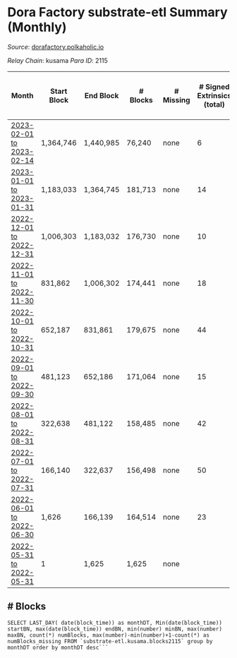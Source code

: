# Dora Factory substrate-etl Summary (Monthly)

_Source_: [dorafactory.polkaholic.io](https://dorafactory.polkaholic.io)

*Relay Chain*: kusama
*Para ID*: 2115



| Month | Start Block | End Block | # Blocks | # Missing | # Signed Extrinsics (total) | # Active Accounts (avg) | # Addresses with Balances (max) | Issues |
| ----- | ----------- | --------- | -------- | --------- | --------------------------- | ----------------------- | ------------------------------- | ------ |
| [2023-02-01 to 2023-02-14](/substrate-etl/kusama/2115-dorafactory/2023-02-28.md) | 1,364,746 | 1,440,985 | 76,240 | none  | 6 |  | 372 | - | 
| [2023-01-01 to 2023-01-31](/substrate-etl/kusama/2115-dorafactory/2023-01-31.md) | 1,183,033 | 1,364,745 | 181,713 | none  | 14 |  | 372 | - | 
| [2022-12-01 to 2022-12-31](/substrate-etl/kusama/2115-dorafactory/2022-12-31.md) | 1,006,303 | 1,183,032 | 176,730 | none  | 10 |  | 373 | - | 
| [2022-11-01 to 2022-11-30](/substrate-etl/kusama/2115-dorafactory/2022-11-30.md) | 831,862 | 1,006,302 | 174,441 | none  | 18 |  | 373 | - | 
| [2022-10-01 to 2022-10-31](/substrate-etl/kusama/2115-dorafactory/2022-10-31.md) | 652,187 | 831,861 | 179,675 | none  | 44 | 1 | 373 | - | 
| [2022-09-01 to 2022-09-30](/substrate-etl/kusama/2115-dorafactory/2022-09-30.md) | 481,123 | 652,186 | 171,064 | none  | 15 |  | 371 | - | 
| [2022-08-01 to 2022-08-31](/substrate-etl/kusama/2115-dorafactory/2022-08-31.md) | 322,638 | 481,122 | 158,485 | none  | 42 | 1 | 371 | - | 
| [2022-07-01 to 2022-07-31](/substrate-etl/kusama/2115-dorafactory/2022-07-31.md) | 166,140 | 322,637 | 156,498 | none  | 50 | 1 | 370 | - | 
| [2022-06-01 to 2022-06-30](/substrate-etl/kusama/2115-dorafactory/2022-06-30.md) | 1,626 | 166,139 | 164,514 | none  | 23 |  | 370 | - | 
| [2022-05-31 to 2022-05-31](/substrate-etl/kusama/2115-dorafactory/2022-05-31.md) | 1 | 1,625 | 1,625 | none  |  |  | 4 | - | 

## # Blocks
```
SELECT LAST_DAY( date(block_time)) as monthDT, Min(date(block_time)) startBN, max(date(block_time)) endBN, min(number) minBN, max(number) maxBN, count(*) numBlocks, max(number)-min(number)+1-count(*) as numBlocks_missing FROM `substrate-etl.kusama.blocks2115` group by monthDT order by monthDT desc```

